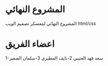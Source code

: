 # المشروع النهائي
المشروع النهائي لمعسكر تصميم الويب html/css
# اعضاء الفريق
1-سعد فهد العتيبي
2-نايف المطيري
3-سلمان الصغير
